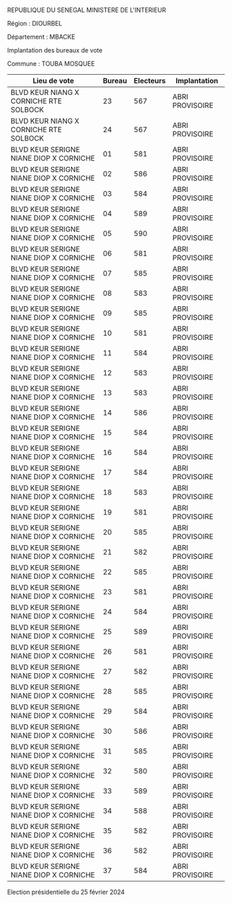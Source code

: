 REPUBLIQUE DU SENEGAL MINISTERE DE L'INTERIEUR

Région : DIOURBEL

Département : MBACKE

Implantation des bureaux de vote

Commune : TOUBA MOSQUEE

| Lieu de vote | Bureau | Electeurs | Implantation |
| - | - | - | - |
| BLVD KEUR NIANG X CORNICHE RTE SOLBOCK | 23 | 567 | ABRI PROVISOIRE |
| BLVD KEUR NIANG X CORNICHE RTE SOLBOCK | 24 | 567 | ABRI PROVISOIRE |
| BLVD KEUR SERIGNE NIANE DIOP X CORNICHE | 01 | 581 | ABRI PROVISOIRE |
| BLVD KEUR SERIGNE NIANE DIOP X CORNICHE | 02 | 586 | ABRI PROVISOIRE |
| BLVD KEUR SERIGNE NIANE DIOP X CORNICHE | 03 | 584 | ABRI PROVISOIRE |
| BLVD KEUR SERIGNE NIANE DIOP X CORNICHE | 04 | 589 | ABRI PROVISOIRE |
| BLVD KEUR SERIGNE NIANE DIOP X CORNICHE | 05 | 590 | ABRI PROVISOIRE |
| BLVD KEUR SERIGNE NIANE DIOP X CORNICHE | 06 | 581 | ABRI PROVISOIRE |
| BLVD KEUR SERIGNE NIANE DIOP X CORNICHE | 07 | 585 | ABRI PROVISOIRE |
| BLVD KEUR SERIGNE NIANE DIOP X CORNICHE | 08 | 583 | ABRI PROVISOIRE |
| BLVD KEUR SERIGNE NIANE DIOP X CORNICHE | 09 | 585 | ABRI PROVISOIRE |
| BLVD KEUR SERIGNE NIANE DIOP X CORNICHE | 10 | 581 | ABRI PROVISOIRE |
| BLVD KEUR SERIGNE NIANE DIOP X CORNICHE | 11 | 584 | ABRI PROVISOIRE |
| BLVD KEUR SERIGNE NIANE DIOP X CORNICHE | 12 | 583 | ABRI PROVISOIRE |
| BLVD KEUR SERIGNE NIANE DIOP X CORNICHE | 13 | 583 | ABRI PROVISOIRE |
| BLVD KEUR SERIGNE NIANE DIOP X CORNICHE | 14 | 586 | ABRI PROVISOIRE |
| BLVD KEUR SERIGNE NIANE DIOP X CORNICHE | 15 | 584 | ABRI PROVISOIRE |
| BLVD KEUR SERIGNE NIANE DIOP X CORNICHE | 16 | 584 | ABRI PROVISOIRE |
| BLVD KEUR SERIGNE NIANE DIOP X CORNICHE | 17 | 584 | ABRI PROVISOIRE |
| BLVD KEUR SERIGNE NIANE DIOP X CORNICHE | 18 | 583 | ABRI PROVISOIRE |
| BLVD KEUR SERIGNE NIANE DIOP X CORNICHE | 19 | 581 | ABRI PROVISOIRE |
| BLVD KEUR SERIGNE NIANE DIOP X CORNICHE | 20 | 585 | ABRI PROVISOIRE |
| BLVD KEUR SERIGNE NIANE DIOP X CORNICHE | 21 | 582 | ABRI PROVISOIRE |
| BLVD KEUR SERIGNE NIANE DIOP X CORNICHE | 22 | 585 | ABRI PROVISOIRE |
| BLVD KEUR SERIGNE NIANE DIOP X CORNICHE | 23 | 581 | ABRI PROVISOIRE |
| BLVD KEUR SERIGNE NIANE DIOP X CORNICHE | 24 | 584 | ABRI PROVISOIRE |
| BLVD KEUR SERIGNE NIANE DIOP X CORNICHE | 25 | 589 | ABRI PROVISOIRE |
| BLVD KEUR SERIGNE NIANE DIOP X CORNICHE | 26 | 581 | ABRI PROVISOIRE |
| BLVD KEUR SERIGNE NIANE DIOP X CORNICHE | 27 | 582 | ABRI PROVISOIRE |
| BLVD KEUR SERIGNE NIANE DIOP X CORNICHE | 28 | 585 | ABRI PROVISOIRE |
| BLVD KEUR SERIGNE NIANE DIOP X CORNICHE | 29 | 584 | ABRI PROVISOIRE |
| BLVD KEUR SERIGNE NIANE DIOP X CORNICHE | 30 | 586 | ABRI PROVISOIRE |
| BLVD KEUR SERIGNE NIANE DIOP X CORNICHE | 31 | 585 | ABRI PROVISOIRE |
| BLVD KEUR SERIGNE NIANE DIOP X CORNICHE | 32 | 580 | ABRI PROVISOIRE |
| BLVD KEUR SERIGNE NIANE DIOP X CORNICHE | 33 | 589 | ABRI PROVISOIRE |
| BLVD KEUR SERIGNE NIANE DIOP X CORNICHE | 34 | 588 | ABRI PROVISOIRE |
| BLVD KEUR SERIGNE NIANE DIOP X CORNICHE | 35 | 582 | ABRI PROVISOIRE |
| BLVD KEUR SERIGNE NIANE DIOP X CORNICHE | 36 | 582 | ABRI PROVISOIRE |
| BLVD KEUR SERIGNE NIANE DIOP X CORNICHE | 37 | 584 | ABRI PROVISOIRE |

<!-- PageNumber="19/34" -->

Election présidentielle du 25 février 2024
